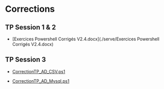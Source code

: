 # Corrections

## TP Session 1 & 2

* [Exercices Powershell Corrigés V2.4.docx](./serve/Exercices Powershell Corrigés V2.4.docx)

## TP Session 3

* [CorrectionTP_AD_CSV.ps1](./serve/CorrectionTP_AD_CSV.ps1)

* [CorrectionTP_AD_Mysql.ps1](./serve/CorrectionTP_AD_Mysql.ps1)
